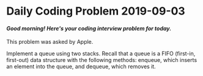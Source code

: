 # Daily Coding Problem 2019-09-03

####  _Good morning! Here's your coding interview problem for today._

This problem was asked by Apple.

Implement a queue using two stacks. Recall that a queue is a FIFO (first-in, first-out) data structure with the following methods: enqueue, which inserts an element into the queue, and dequeue, which removes it.
